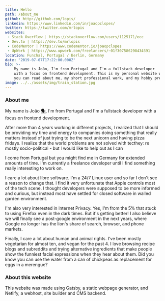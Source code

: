 ```yaml
---
title: Hello
path: /about_me
github: http://github.com/lopis/
linkedin: https://www.linkedin.com/in/joaopclopes/
twitter: https://twitter.com/mrlopis
websites: 
 - Stack Overflow | https://stackoverflow.com/users/1125171/ecc
 - Dev.to | https://dev.to/mrlopis
 - CodeMentor | https://www.codementor.io/joaopclopes
 - UpWork | https://www.upwork.com/freelancers/~01f307586298434391
location: Funchal, Portugal / Berlin, Germany
date: "2019-07-07T17:22:00.000Z"
bio: >-
    My name is João, I'm from Portugal and I'm a fullstack developer
    with a focus on frontend development. This is my personal website where
    you can read about me, my short professional work, and my hobby projects.
image: ../../assets/img/train_station.jpg
---
```


### About me

My name is João [🗣](https://translate.google.com/translate_tts?ie=UTF-8&q=Jo%C3%A3o&tl=pt&total=1&idx=0&textlen=4&tk=329618.235746&client=webapp&prev=input), I'm from Portugal and I'm a fullstack developer with a focus on frontend development.

After more than 4 years working in different projects, I realized that I should be providing my time and energy to companies doing something that really matters instead of just trying to be the next unicorn and having pizza fridays. I realize that the world problems are not solved with tecthey: re mostly socio-political - but I would like to help out as I can

I come from Portugal but you might find me in Germany for extended amounts of time. I'm currently a freelance developer until I find something really interesting to work on.

I care a lot about libre software. I'm a 24/7 Linux user and so far I don't see a reason to change that. I find it very unfortunate that Apple controls most of the tech scene. I thought developers were supposed to be more informed and curious, but instead most have settled for closed software in walled garden environment.

I'm also very interested in Internet Privacy. Yes, I'm from the 5% that stuck to using Firefox even in the dark times. But it's getting better! I also believe we will finally see a post-google environment in the next years, where Google no longer has the lion's share of search, browser, and phone markets.

Finally, I care a lot about human and animal rights. I've been mostly vegetarian for almost ten, and vegan for the past 4. I love browsing recipe blogs and subreddits and trying alternative ingredients that make people show the funniest facial expressions when they hear about them. Did you know you can use the water from a can of chickpeas as replacement for eggs in a merengue?

### About this website

This website was made using Gatsby, a static webpage generator, and Netlify, a webhost, site builder and CMS backend.

